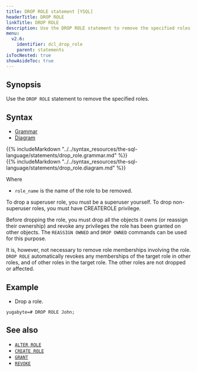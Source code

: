 ```yaml
---
title: DROP ROLE statement [YSQL]
headerTitle: DROP ROLE
linkTitle: DROP ROLE
description: Use the DROP ROLE statement to remove the specified roles.
menu:
  v2.6:
    identifier: dcl_drop_role
    parent: statements
isTocNested: true
showAsideToc: true
---
```


## Synopsis

Use the `DROP ROLE` statement to remove the specified roles.

## Syntax

<ul class="nav nav-tabs nav-tabs-yb">
  <li >
    <a href="#grammar" class="nav-link active" id="grammar-tab" data-toggle="tab" role="tab" aria-controls="grammar" aria-selected="true">
      <i class="fas fa-file-alt" aria-hidden="true"></i>
      Grammar
    </a>
  </li>
  <li>
    <a href="#diagram" class="nav-link" id="diagram-tab" data-toggle="tab" role="tab" aria-controls="diagram" aria-selected="false">
      <i class="fas fa-project-diagram" aria-hidden="true"></i>
      Diagram
    </a>
  </li>
</ul>

<div class="tab-content">
  <div id="grammar" class="tab-pane fade show active" role="tabpanel" aria-labelledby="grammar-tab">
  {{% includeMarkdown "../../syntax_resources/the-sql-language/statements/drop_role.grammar.md" %}}
  </div>
  <div id="diagram" class="tab-pane fade" role="tabpanel" aria-labelledby="diagram-tab">
  {{% includeMarkdown "../../syntax_resources/the-sql-language/statements/drop_role.diagram.md" %}}
  </div>
</div>

Where

- `role_name` is the name of the role to be removed.

To drop a superuser role, you must be a superuser yourself. To drop non-superuser roles, you must have CREATEROLE privilege.

Before dropping the role, you must drop all the objects it owns (or reassign their ownership) and revoke any privileges the role has been granted on other objects. The `REASSIGN OWNED` and `DROP OWNED` commands can be used for this purpose.

It is, however, not necessary to remove role memberships involving the role. `DROP ROLE` automatically revokes any memberships of the target role in other roles, and of other roles in the target role. The other roles are not dropped or affected.

## Example

- Drop a role.

```plpgsql
yugabyte=# DROP ROLE John;
```

## See also

- [`ALTER ROLE`](../dcl_alter_role)
- [`CREATE ROLE`](../dcl_create_role)
- [`GRANT`](../dcl_grant)
- [`REVOKE`](../dcl_revoke)
